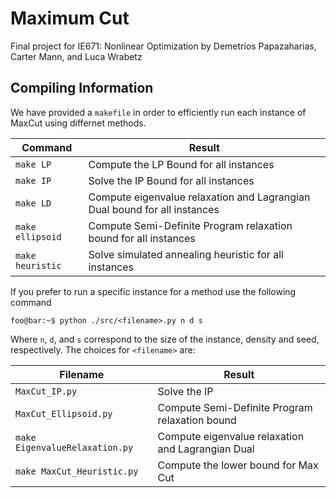 # Maximum Cut

  Final project for IE671: Nonlinear Optimization by Demetrios Papazaharias, Carter Mann, and Luca Wrabetz

## Compiling Information

  We have provided a ```makefile``` in order to efficiently run each instance of MaxCut using differnet methods. 
  
  | Command              | Result                                                                    |
|----------------------|---------------------------------------------------------------------------|
| ```make LP```        | Compute the LP Bound for all instances                                    |
| ```make IP```        | Solve the IP Bound for all instances                                      |
| ```make LD```        | Compute eigenvalue relaxation and Lagrangian Dual bound for all instances |
| ```make ellipsoid``` | Compute Semi-Definite Program relaxation bound for all instances          |
| ```make heuristic``` | Solve simulated annealing heuristic for all instances                     |

 If you prefer to run a specific instance for a method use the following command

```console
foo@bar:~$ python ./src/<filename>.py n d s
```
Where `n`, `d`, and `s` correspond to the size of the instance, density and seed, respectively. The choices for ```<filename>``` are:



| Filename                           | Result                                            |
|------------------------------------|---------------------------------------------------|
| ```MaxCut_IP.py```                 | Solve the IP                                      |
| ```MaxCut_Ellipsoid.py```          | Compute Semi-Definite Program relaxation bound    |
| ```make EigenvalueRelaxation.py``` | Compute eigenvalue relaxation and Lagrangian Dual |
| ```make MaxCut_Heuristic.py```     | Compute the lower bound for Max Cut               |

